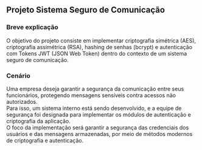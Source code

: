 ## Projeto Sistema Seguro de Comunicação

### Breve explicação
O objetivo do projeto consiste em implementar criptografia simétrica (AES), criptografia assimétrica (RSA), hashing de senhas (bcrypt) e autenticação com Tokens JWT (JSON Web Token) dentro do contexto de um sistema seguro de comunicação.

### Cenário
Uma empresa deseja garantir a segurança da comunicação entre seus funcionários, protegendo mensagens sensíveis contra acessos não autorizados.<br>
Para isso, um sistema interno está sendo desenvolvido, e a equipe de segurança foi designada para implementar os módulos de autenticação e criptografia da aplicação.<br>
O foco da implementação será garantir a segurança das credenciais dos usuários e das mensagens armazenadas, por meio de métodos modernos de criptografia e autenticação.
